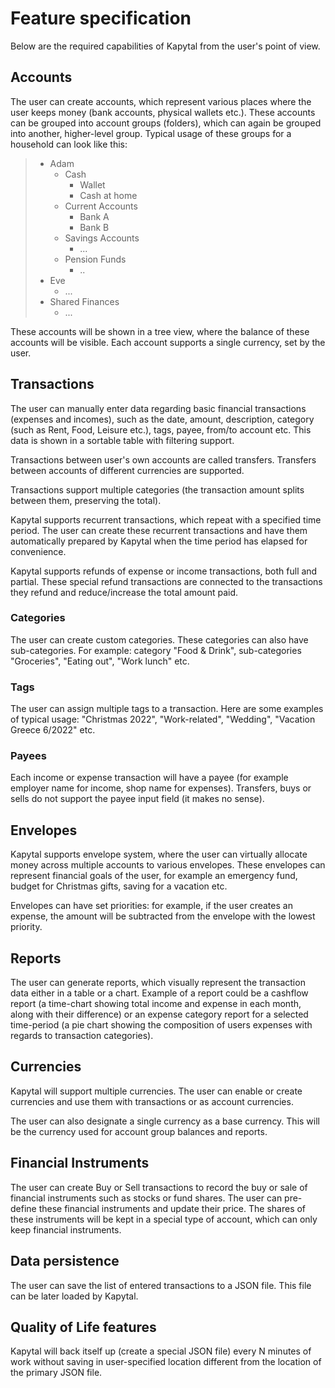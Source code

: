 # Feature specification

Below are the required capabilities of Kapytal from the user's point of view.

## Accounts
The user can create accounts, which represent various places where the user keeps money (bank accounts, physical wallets etc.). These accounts can be grouped into account groups (folders), which can again be grouped into another, higher-level group. Typical usage of these groups for a household can look like this:

> - Adam
>   - Cash
>       - Wallet
>       - Cash at home
>   - Current Accounts
>       - Bank A
>       - Bank B
>   - Savings Accounts
>       - ...
>   - Pension Funds
>       - ..
> - Eve
>   - ...
> - Shared Finances
>   - ...    

These accounts will be shown in a tree view, where the balance of these accounts will be visible. Each account supports a single currency, set by the user.

## Transactions

The user can manually enter data regarding basic financial transactions (expenses and incomes), such as the date, amount, description, category (such as Rent, Food, Leisure etc.), tags, payee, from/to account etc. This data is shown in a sortable table with filtering support.

Transactions between user's own accounts are called transfers. Transfers between accounts of different currencies are supported.

Transactions support multiple categories (the transaction amount splits between them, preserving the total).

Kapytal supports recurrent transactions, which repeat with a specified time period. The user can create these recurrent transactions and have them automatically prepared by Kapytal when the time period has elapsed for convenience.

Kapytal supports refunds of expense or income transactions, both full and partial. These special refund transactions are connected to the transactions they refund and reduce/increase the total amount paid.

### Categories

The user can create custom categories. These categories can also have sub-categories. For example: category "Food & Drink", sub-categories "Groceries", "Eating out", "Work lunch" etc.

### Tags

The user can assign multiple tags to a transaction. Here are some examples of typical usage: "Christmas 2022", "Work-related", "Wedding", "Vacation Greece 6/2022" etc.

### Payees

Each income or expense transaction will have a payee (for example employer name for income, shop name for expenses). Transfers, buys or sells do not support the payee input field (it makes no sense).

## Envelopes

Kapytal supports envelope system, where the user can virtually allocate money across multiple accounts to various envelopes. These envelopes can represent financial goals of the user, for example an emergency fund, budget for Christmas gifts, saving for a vacation etc.

Envelopes can have set priorities: for example, if the user creates an expense, the amount will be subtracted from the envelope with the lowest priority.

## Reports

The user can generate reports, which visually represent the transaction data either in a table or a chart. Example of a report could be a cashflow report (a time-chart showing total income and expense in each month, along with their difference) or an expense category report for a selected time-period (a pie chart showing the composition of users expenses with regards to transaction categories).

## Currencies

Kapytal will support multiple currencies. The user can enable or create currencies and use them with transactions or as account currencies. 

The user can also designate a single currency as a base currency. This will be the currency used for account group balances and reports.

## Financial Instruments

The user can create Buy or Sell transactions to record the buy or sale of financial instruments such as stocks or fund shares. The user can pre-define these financial instruments and update their price. The shares of these instruments will be kept in a special type of account, which can only keep financial instruments.

## Data persistence

The user can save the list of entered transactions to a JSON file. This file can be later loaded by Kapytal.

## Quality of Life features

Kapytal will back itself up (create a special JSON file) every N minutes of work without saving in user-specified location different from the location of the primary JSON file.